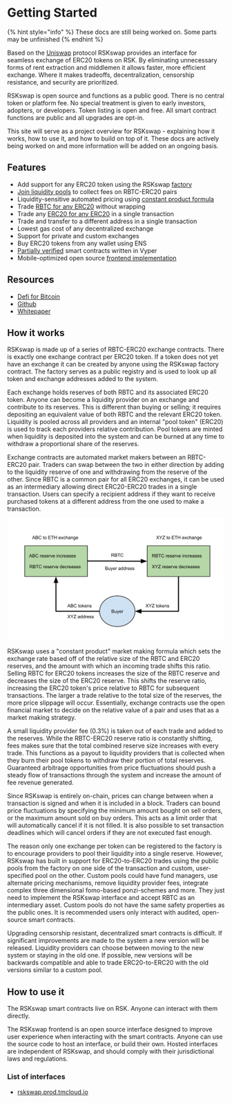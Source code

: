 # Getting Started

{% hint style="info" %}
These docs are still being worked on. Some parts may be unfinished
{% endhint %}

Based on the [Uniswap](https://uniswap.org/) protocol RSKswap provides an interface for seamless exchange of ERC20 tokens on RSK. By eliminating unnecessary forms of rent extraction and middlemen it allows faster, more efficient exchange. Where it makes tradeoffs, decentralization, censorship resistance, and security are prioritized.

RSKswap is open source and functions as a public good. There is no central token or platform fee. No special treatment is given to early investors, adopters, or developers. Token listing is open and free. All smart contract functions are public and all upgrades are opt-in.

This site will serve as a project overview for RSKswap - explaining how it works, how to use it, and how to build on top of it. These docs are actively being worked on and more information will be added on an ongoing basis.

## Features

* Add support for any ERC20 token using the RSKswap [factory](https://github.com/Uniswap/contracts-vyper/blob/master/contracts/uniswap_factory.vy)
* [Join liquidity pools](frontend-integration/pool.md#add-liquidity) to collect fees on RBTC-ERC20 pairs
* Liquidity-sensitive automated pricing using [constant product formula](https://github.com/runtimeverification/verified-smart-contracts/blob/uniswap/uniswap/x-y-k.pdf)
* Trade [RBTC for any ERC20](frontend-integration/swap.md#eth-erc20-trades) without wrapping
* Trade any [ERC20 for any ERC20](frontend-integration/swap.md#erc20-to-erc20) in a single transaction
* Trade and transfer to a different address in a single transaction
* Lowest gas cost of any decentralized exchange
* Support for private and custom exchanges
* Buy ERC20 tokens from any wallet using ENS
* [Partially verified](https://github.com/runtimeverification/verified-smart-contracts/tree/uniswap/uniswap) smart contracts written in Vyper
* Mobile-optimized open source [frontend implementation](https://github.com/Uniswap/uniswap-frontend)  

## Resources

* [Defi for Bitcoin](https://developers.rsk.co/defi/index.html)
* [Github](https://github.com/Uniswap)
* [Whitepaper](https://hackmd.io/s/HJ9jLsfTz)

## How it works

RSKswap is made up of a series of RBTC-ERC20 exchange contracts. There is exactly one exchange contract per ERC20 token. If a token does not yet have an exchange it can be created by anyone using the RSKswap factory contract. The factory serves as a public registry and is used to look up all token and exchange addresses added to the system.

Each exchange holds reserves of both RBTC and its associated ERC20 token. Anyone can become a liquidity provider on an exchange and contribute to its reserves. This is different than buying or selling; it requires depositing an equivalent value of both RBTC and the relevant ERC20 token. Liquidity is pooled across all providers and an internal "pool token" \(ERC20\) is used to track each providers relative contribution. Pool tokens are minted when liquidity is deposited into the system and can be burned at any time to withdraw a proportional share of the reserves.

Exchange contracts are automated market makers between an RBTC-ERC20 pair. Traders can swap between the two in either direction by adding to the liquidity reserve of one and withdrawing from the reserve of the other. Since RBTC is a common pair for all ERC20 exchanges, it can be used as an intermediary allowing direct ERC20-ERC20 trades in a single transaction. Users can specify a recipient address if they want to receive purchased tokens at a different address from the one used to make a transaction.

![ERC20 to ERC20 trades in RSKswap](.gitbook/assets/erc20-to-erc20.png)

RSKswap uses a "constant product" market making formula which sets the exchange rate based off of the relative size of the RBTC and ERC20 reserves, and the amount with which an incoming trade shifts this ratio. Selling RBTC for ERC20 tokens increases the size of the RBTC reserve and decreases the size of the ERC20 reserve. This shifts the reserve ratio, increasing the ERC20 token's price relative to RBTC for subsequent transactions. The larger a trade relative to the total size of the reserves, the more price slippage will occur. Essentially, exchange contracts use the open financial market to decide on the relative value of a pair and uses that as a market making strategy.

A small liquidity provider fee \(0.3%\) is taken out of each trade and added to the reserves. While the RBTC-ERC20 reserve ratio is constantly shifting, fees makes sure that the total combined reserve size increases with every trade. This functions as a payout to liquidity providers that is collected when they burn their pool tokens to withdraw their portion of total reserves. Guaranteed arbitrage opportunities from price fluctuations should push a steady flow of transactions through the system and increase the amount of fee revenue generated.

Since RSKswap is entirely on-chain, prices can change between when a transaction is signed and when it is included in a block. Traders can bound price fluctuations by specifying the minimum amount bought on sell orders, or the maximum amount sold on buy orders. This acts as a limit order that will automatically cancel if it is not filled. It is also possible to set transaction deadlines which will cancel orders if they are not executed fast enough.

The reason only one exchange per token can be registered to the factory is to encourage providers to pool their liquidity into a single reserve. However, RSKswap has built in support for ERC20-to-ERC20 trades using the public pools from the factory on one side of the transaction and custom, user-specified pool on the other. Custom pools could have fund managers, use alternate pricing mechanisms, remove liquidity provider fees, integrate complex three dimensional fomo-based ponzi-schemes and more. They just need to implement the RSKswap interface and accept RBTC as an intermediary asset. Custom pools do not have the same safety properties as the public ones. It is recommended users only interact with audited, open-source smart contracts.

Upgrading censorship resistant, decentralized smart contracts is difficult. If significant improvements are made to the system a new version will be released. Liquidity providers can choose between moving to the new system or staying in the old one. If possible, new versions will be backwards compatible and able to trade ERC20-to-ERC20 with the old versions similar to a custom pool.

## How to use it

The RSKswap smart contracts live on RSK. Anyone can interact with them directly.

The RSKswap frontend is an open source interface designed to improve user experience when interacting with the smart contracts. Anyone can use the source code to host an interface, or build their own. Hosted interfaces are independent of RSKswap, and should comply with their jurisdictional laws and regulations.

### List of interfaces

* [rskswap.prod.tmcloud.io](https://rskswap.prod.tmcloud.io/)

